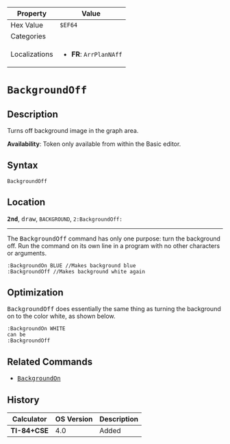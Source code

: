 | Property      | Value |
|---------------|-------|
| Hex Value     | `$EF64`|
| Categories    | <ul></ul> |
| Localizations | <ul><li><b>FR</b>: `ArrPlanNAff`</li></ul> |

# `BackgroundOff`

## Description
Turns off background image in the graph area.


<b>Availability</b>: Token only available from within the Basic editor.

## Syntax
`BackgroundOff`

## Location
<tt><kbd><b>2nd</b></kbd></tt>, <kbd>draw</kbd>, `BACKGROUND`, `2:BackgroundOff:`
<hr>

The <tt>BackgroundOff</tt> command has only one purpose: turn the background off. Run the command on its own line in a program with no other characters or arguments.

```ti-basic
:BackgroundOn BLUE //Makes background blue
:BackgroundOff //Makes background white again
```

## Optimization

<tt>BackgroundOff</tt> does essentially the same thing as turning the background on to the color white, as shown below.

```ti-basic
:BackgroundOn WHITE
can be
:BackgroundOff
```

## Related Commands

*   <tt><a href="http://tibasicdev.wikidot.com/backgroundon">BackgroundOn</a></tt>

## History
| Calculator | OS Version | Description |
|------------|------------|-------------|
| <b>TI-84+CSE</b> | 4.0 | Added |


